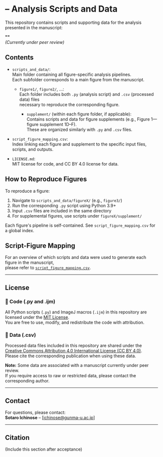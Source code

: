 #  – Analysis Scripts and Data

This repository contains scripts and supporting data for the analysis presented in the manuscript:

**""**  
*(Currently under peer review)*

## Contents

- `scripts_and_data/`:  
  Main folder containing all figure-specific analysis pipelines.  
  Each subfolder corresponds to a main figure from the manuscript.

  - `figure1/`, `figure2/`, ...:  
    Each folder includes both `.py` (analysis script) and `.csv` (processed data) files  
    necessary to reproduce the corresponding figure.

    - `supplement/` (within each figure folder, if applicable):  
      Contains scripts and data for figure supplements (e.g., Figure 1—figure supplement 1D–F).  
      These are organized similarly with `.py` and `.csv` files.

- `script_figure_mapping.csv`:  
  Index linking each figure and supplement to the specific input files, scripts, and outputs.

- `LICENSE.md`:  
  MIT license for code, and CC BY 4.0 license for data.

## How to Reproduce Figures

To reproduce a figure:

1. Navigate to `scripts_and_data/figureX/` (e.g., `figure3/`)
2. Run the corresponding `.py` script using Python 3.9+
3. Input `.csv` files are included in the same directory
4. For supplemental figures, use scripts under `figureX/supplement/`

Each figure's pipeline is self-contained. See `script_figure_mapping.csv` for a global index.

## Script-Figure Mapping

For an overview of which scripts and data were used to generate each figure in the manuscript,  
please refer to [`script_figure_mapping.csv`](./script_figure_mapping.csv).

---

## License

### 🔹 Code (.py and .ijm)

All Python scripts (`.py`) and ImageJ macros (`.ijm`) in this repository are licensed under the [MIT License](LICENSE.md).  
You are free to use, modify, and redistribute the code with attribution.

### 🔹 Data (.csv)

Processed data files included in this repository are shared under the  
[Creative Commons Attribution 4.0 International License (CC BY 4.0)](https://creativecommons.org/licenses/by/4.0/).  
Please cite the corresponding publication when using these data.

**Note:** Some data are associated with a manuscript currently under peer review.  
If you require access to raw or restricted data, please contact the corresponding author.

---

## Contact

For questions, please contact:  
**Sotaro Ichinose** – [ichinose@gunma-u.ac.jp]

---

## Citation

(Include this section after acceptance)

